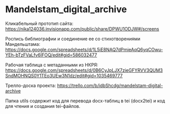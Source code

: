 # Mandelstam_digital_archive
Кликабельный прототип сайта: 
https://nika124036.invisionapp.com/public/share/DPWU1ODJW#/screens

Роспись библиографии и соединение ее со стихотворениями Мандельштама:
https://docs.google.com/spreadsheets/d/1L5iE8NAQ7dPmieAqQ6yqCOwu-YEh-bTzFVaLfv6IFOQ/edit#gid=586032477

Рабочая таблица с метаданными из НКРЯ:
https://docs.google.com/spreadsheets/d/0B6CyJpLJX7zieGFYRVV3QUM3SndMOHNQS0Y1TEo3UEw3N1dz/edit#gid=1035469777

Трелло-доска проекта:
https://trello.com/b/idbShcdg/mandelstam-digital-archive

Папка utils содержит код для перевода docx-таблиц в tei (docx2tei) и код для чтения и создания tei-файлов.
